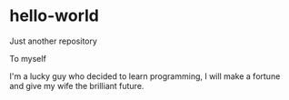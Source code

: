 # hello-world
Just another repository

To myself

I'm a lucky guy who decided to learn programming, I will make a fortune and give my wife the brilliant future. 

